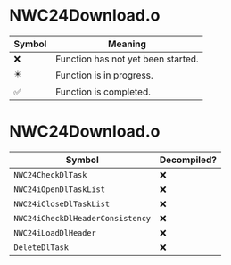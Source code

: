 # NWC24Download.o
| Symbol | Meaning 
| ------------- | ------------- 
| :x: | Function has not yet been started. 
| :eight_pointed_black_star: | Function is in progress. 
| :white_check_mark: | Function is completed. 


# NWC24Download.o
| Symbol | Decompiled? |
| ------------- | ------------- |
| `NWC24CheckDlTask` | :x: |
| `NWC24iOpenDlTaskList` | :x: |
| `NWC24iCloseDlTaskList` | :x: |
| `NWC24iCheckDlHeaderConsistency` | :x: |
| `NWC24iLoadDlHeader` | :x: |
| `DeleteDlTask` | :x: |
